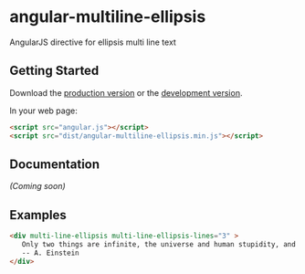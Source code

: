 # angular-multiline-ellipsis
AngularJS directive for ellipsis multi line text


## Getting Started

Download the [production version][min] or the [development version][max].

[min]: https://raw.github.com/tsanko/jquery-angular-multiline-ellipsis/master/dist/angular-angular-multiline-ellipsis.min.js
[max]: https://raw.github.com/tsanko/jquery-angular-multiline-ellipsis/master/dist/angular-angular-multiline-ellipsis.js

In your web page:

```html
<script src="angular.js"></script>
<script src="dist/angular-multiline-ellipsis.min.js"></script>
```

## Documentation
_(Coming soon)_

## Examples

```html
<div multi-line-ellipsis multi-line-ellipsis-lines="3" >
   Only two things are infinite, the universe and human stupidity, and I'm not sure about the former.
   -- A. Einstein
</div>
```
